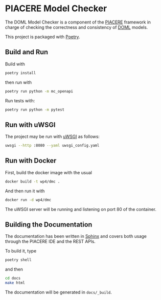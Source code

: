 # PIACERE Model Checker

The DOML Model Checker is a component of the [PIACERE](https://www.piacere-project.eu/) framework
in charge of checking the correctness and consistency of
[DOML](https://www.piacere-doml.deib.polimi.it/) models.

This project is packaged with [Poetry](https://python-poetry.org/).


## Build and Run

Build with
```sh
poetry install
```
then run with
```sh
poetry run python -m mc_openapi
```

Run tests with:
```sh
poetry run python -m pytest
```


## Run with uWSGI

The project may be run with [uWSGI](https://uwsgi-docs.readthedocs.io/) as follows:
```sh
uwsgi --http :8080 --yaml uwsgi_config.yaml
```


## Run with Docker

First, build the docker image with the usual
```sh
docker build -t wp4/dmc .
```
And then run it with
```sh
docker run -d wp4/dmc
```
The uWSGI server will be running and listening on port 80 of the container.


## Building the Documentation

The documentation has been written in [Sphinx](https://www.sphinx-doc.org/)
and covers both usage through the PIACERE IDE and the REST APIs.

To build it, type
```sh
poetry shell
```
and then
```sh
cd docs
make html
```

The documentation will be generated in `docs/_build`.
